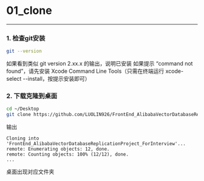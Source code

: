 # 01_clone
---
### 1. 检查git安装
   ```Bash
   git --version 
   ```
   如果看到类似 git version 2.xx.x 的输出，说明已安装
   如果提示 “command not found”，请先安装 Xcode Command Line Tools（只需在终端运行 xcode-select --install，按提示安装即可）

### 2. 下载克隆到桌面
   ```Bash
   cd ~/Desktop
   git clone https://github.com/LUOLIN926/FrontEnd_AlibabaVectorDatabaseReplicationProject_ForInterview.git
   ```
   输出
   ```Text
   Cloning into 'FrontEnd_AlibabaVectorDatabaseReplicationProject_ForInterview'...
   remote: Enumerating objects: 12, done.
   remote: Counting objects: 100% (12/12), done.
   ...
   ```
   桌面出现对应文件夹
